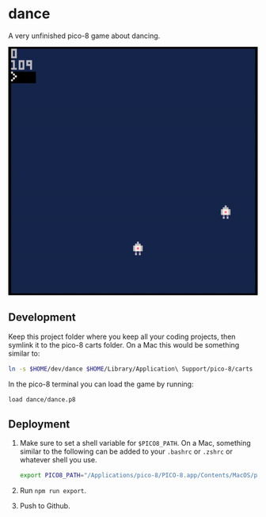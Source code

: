 # dance

A very unfinished pico-8 game about dancing.

![dance demo](dance-demo.gif)

## Development

Keep this project folder where you keep all your coding projects, then symlink it to the pico-8 carts folder. On a Mac this would be something similar to:

```bash
ln -s $HOME/dev/dance $HOME/Library/Application\ Support/pico-8/carts
```

In the pico-8 terminal you can load the game by running:

```bash
load dance/dance.p8
```

## Deployment

1. Make sure to set a shell variable for `$PICO8_PATH`. On a Mac, something similar to the following can be added to your `.bashrc` or `.zshrc` or whatever shell you use.

    ```bash
    export PICO8_PATH="/Applications/pico-8/PICO-8.app/Contents/MacOS/pico8"
    ```

1. Run `npm run export`.

1. Push to Github.

